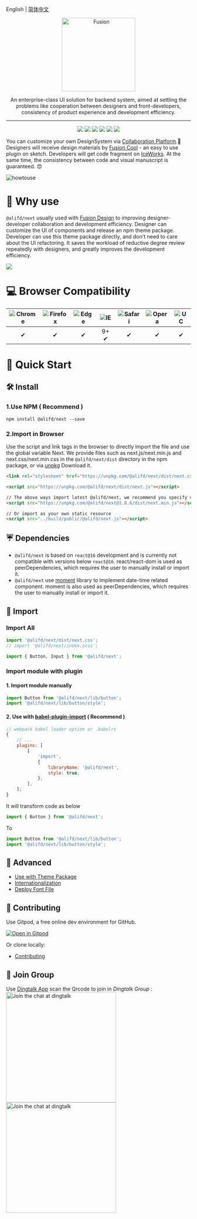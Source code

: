 English | [简体中文](./README.zh-cn.md)

<p align="center">
  <a href="https://fusion.design/">
    <img alt="Fusion" src="https://img.alicdn.com/tfs/TB1YsoiHVzqK1RjSZFCXXbbxVXa-159-99.svg" width="200">
  </a>
</p>

<p align="center">An enterprise-class UI solution for backend system, aimed at settling the problems like cooperation between designers and front-developers, consistency of product experience and development efficiency.</p>

---

<p align="center">
  <a href="https://www.npmjs.org/package/@alifd/next"><img src="https://img.shields.io/npm/v/@alifd/next.svg"></a>
  <a href="https://www.npmjs.org/package/@alifd/next"><img src="https://img.shields.io/npm/dm/@alifd/next.svg"></a>
  <a href="https://codecov.io/gh/alibaba-fusion/next"><img src="https://codecov.io/gh/alibaba-fusion/next/branch/master/graph/badge.svg?token=FSufKVDhmT"></a>
  <a href="https://travis-ci.com/alibaba-fusion/next"><img src="https://travis-ci.com/alibaba-fusion/next.svg?token=KAYresHL1UPaaLzUYyx6&branch=master"></a>
  <a href="http://makeapullrequest.com"><img src="https://img.shields.io/badge/PRs-welcome-brightgreen.svg"></a>
  <a href="https://github.com/alibaba-fusion/next/blob/master/LICENSE"><img src="https://img.shields.io/badge/license-MIT-brightgreen.svg"></a>
</p>

You can customize your own DesignSystem via [Collaboration Platform](https://fusion.design).💖 Designers will receive design materials by [Fusion Cool](https://fusion.design/tool?from=github) - an easy to use plugin on sketch. Developers will get code fragment on [IceWorks](https://fusion.design/tool?from=github). At the same time, the consistency between code and visual manuscript is guaranteed. 😍

![howtouse](https://img.alicdn.com/tfs/TB1dF3BH4TpK1RjSZFMXXbG_VXa-1280-720.gif)

# 🤔 Why use

`@alifd/next` usually used with [Fusion Design](https://fusion.design) to improving designer-developer collaboration and development efficiency. Designer can customize the UI of components and release an npm theme package. Developer can use this theme package directly, and don't need to care about the UI refactoring. It saves the workload of reductive degree review repeatedly with designers, and greatly improves the development efficiency.

![](https://img.alicdn.com/tfs/TB1gia.HkvoK1RjSZFDXXXY3pXa-1286-490.png)

# 💻 Browser Compatibility

| ![Chrome](https://raw.github.com/alrra/browser-logos/master/src/chrome/chrome_48x48.png) | ![Firefox](https://raw.github.com/alrra/browser-logos/master/src/firefox/firefox_48x48.png) | ![Edge](https://raw.github.com/alrra/browser-logos/master/src/edge/edge_48x48.png) | ![IE](https://raw.github.com/alrra/browser-logos/master/src/archive/internet-explorer_9-11/internet-explorer_9-11_48x48.png) | ![Safari](https://raw.github.com/alrra/browser-logos/master/src/safari/safari_48x48.png) | ![Opera](https://raw.github.com/alrra/browser-logos/master/src/opera/opera_48x48.png) | ![UC](https://raw.github.com/alrra/browser-logos/master/src/uc/uc_48x48.png) |
| :--------------------------------------------------------------------------------------: | :-----------------------------------------------------------------------------------------: | :--------------------------------------------------------------------------------: | :--------------------------------------------------------------------------------------------------------------------------: | :--------------------------------------------------------------------------------------: | :-----------------------------------------------------------------------------------: | :--------------------------------------------------------------------------: |
|                                            ✔                                             |                                              ✔                                              |                                         ✔                                          |                                                             9+ ✔                                                             |                                            ✔                                             |                                           ✔                                           |                                      ✔                                       |

# 🚀 Quick Start

## 🛠 Install

### 1.Use NPM ( Recommend )

```
npm install @alifd/next --save
```

### 2.Import in Browser

Use the script and link tags in the browser to directly import the file and use the global variable Next. We provide files such as next.js/next.min.js and next.css/next.min.css in the `@alifd/next/dist` directory in the npm package, or via [unpkg](https://unpkg.com/@alifd/next/dist/) Download it.

```html
<link rel="stylesheet" href="https://unpkg.com/@alifd/next/dist/next.css" />

<script src="https://unpkg.com/@alifd/next/dist/next.js"></script>

// The above ways import latest @alifd/next, we recommend you specify version.
<script src="https://unpkg.com/@alifd/next@1.8.6/dist/next.min.js"></script>

// Or import as your own static resource
<script src="../build/public/@alifd/next.js"></script>
```

## ☔️ Dependencies

-   `@alifd/next` is based on `react@16` development and is currently not compatible with versions below `react@16`. react/react-dom is used as peerDependencies, which requires the user to manually install or import it.
-   `@alifd/next` use [moment](https://github.com/moment/moment) library to implement date-time related component. moment is also used as peerDependencies, which requires the user to manually install or import it.

## 🎯 Import

### Import All

```js
import '@alifd/next/dist/next.css';
// import '@alifd/next/index.scss';

import { Button, Input } from '@alifd/next';
```

### Import module with plugin

#### 1. Import module manually

```js
import Button from '@alifd/next/lib/button';
import '@alifd/next/lib/button/style';
```

#### 2. Use with [babel-plugin-import](https://github.com/ant-design/babel-plugin-import) ( Recommend )

```js
// webpack babel loader option or .babelrc
{
    // ...
    plugins: [
        [
            'import',
            {
                libraryName: '@alifd/next',
                style: true,
            },
        ],
    ];
}
```

It will transform code as below

```js
import { Button } from '@alifd/next';
```

To

```js
import Button from '@alifd/next/lib/button';
import '@alifd/next/lib/button/style';
```

## 🔗 Advanced

-   [Use with Theme Package](./site/en-us/theme.md)
-   [Internationalization](./site/en-us/i18n.md)
-   [Deploy Font File](./site/en-us/font-deploy.md)

## 🌈 Contributing

Use Gitpod, a free online dev environment for GitHub.

[![Open in Gitpod](https://gitpod.io/button/open-in-gitpod.svg)](https://gitpod.io/#https://github.com/alibaba-fusion/next)

Or clone locally:

-   [Contributing](./site/en-us/contributing.md)

## 📣 Join Group

Use [Dingtalk App](https://www.dingtalk.com/en) scan the Qrcode to join in _Dingtalk Group_ :
<img alt="Join the chat at dingtalk" src="![image](https://user-images.githubusercontent.com/90443688/220082148-138bc7d7-a82b-432f-9547-eed22b49e2bd.png)" width="300">
<img alt="Join the chat at dingtalk" src="https://img.alicdn.com/imgextra/i4/O1CN01tU6PeE1EIj4H0LvpC_!!6000000000329-0-tps-859-1184.jpg" width="300">
